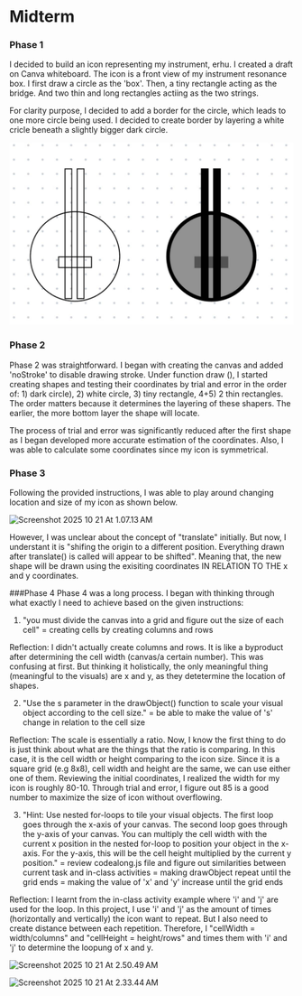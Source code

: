 # Midterm

### Phase 1
I decided to build an icon representing my instrument, erhu. I created a draft on Canva whiteboard. The icon is a front view of my instrument resonance box. I first draw a circle as the 'box'. Then, a tiny rectangle acting as the bridge. And two thin and long rectangles actiing as the two strings.

For clarity purpose, I decided to add a border for the circle, which leads to one more circle being used. I decided to create border by layering a white cricle beneath a slightly bigger dark circle. 

![Phase 1](Phase%201.jpeg)

### Phase 2
Phase 2 was straightforward. I began with creating the canvas and added 'noStroke' to disable drawing stroke. Under function draw (), I started creating shapes and testing their coordinates by trial and error in the order of: 1) dark circle), 2) white circle, 3) tiny rectangle, 4+5) 2 thin rectangles. The order matters because it determines the layering of these shapers. The earlier, the more bottom layer the shape will locate. 

The process of trial and error was significantly reduced after the first shape as I began developed more accurate estimation of the coordinates. Also, I was able to calculate some coordinates since my icon is symmetrical. 

### Phase 3 
Following the provided instructions, I was able to play around changing location and size of my icon as shown below.

![Screenshot 2025 10 21 At 1.07.13 AM](Screenshots/Screenshot%202025-10-21%20at%201.07.13 AM.png)

However, I was unclear about the concept of "translate" initially. But now, I understant it is "shifing the origin to a different position. Everything drawn after translate() is called will appear to be shifted". Meaning that, the new shape will be drawn using the exisiting coordinates IN RELATION TO THE x and y coordinates.

###Phase 4
Phase 4 was a long process. I began with thinking through what exactly I need to achieve based on the given instructions:

1) "you must divide the canvas into a grid and figure out the size of each cell"
= creating cells by creating columns and rows 

Reflection: I didn't actually create columns and rows. It is like a byproduct after determining the cell width (canvas/a certain number). This was confusing at first. But thinking it holistically, the only meaningful thing (meaningful to the visuals) are x and y, as they detetermine the location of shapes.

2) "Use the s parameter in the drawObject() function to scale your visual object according to the cell size."
= be able to make the value of 's' change in relation to the cell size 

Reflection: The scale is essentially a ratio. Now, I know the first thing to do is just think about what are the things that the ratio is comparing. In this case, it is the cell width or height comparing to the icon size. Since it is a square grid (e.g 8x8), cell width and height are the same, we can use either one of them. Reviewing the initial coordinates, I realized the width for my icon is roughly 80-10. Through trial and error, I figure out 85 is a good number to maximize the size of icon without overflowing. 


3) "Hint: Use nested for-loops to tile your visual objects. The first loop goes through the x-axis of your canvas. The second loop goes through the y-axis of your canvas. You can multiply the cell width with the current x position in the nested for-loop to position your object in the x-axis. For the y-axis, this will be the cell height multiplied by the current y position."
= review codealong.js file and figure out similarities between current task and in-class activities 
= making drawObject repeat until the grid ends
= making the value of 'x' and 'y' increase until the grid ends  

Reflection: I learnt from the in-class activity example where 'i' and 'j' are used for the loop. In this project, I use 'i' and 'j' as the amount of times (horizontally and vertically) the icon want to repeat. But I also need to create distance between each repetition. Therefore, I "cellWidth = width/columns" and "cellHeight = height/rows" and times them with 'i' and 'j' to determine the loopung of x and y. 

![Screenshot 2025 10 21 At 2.50.49 AM](Screenshots/Screenshot%202025-10-21%20at%202.50.49 AM.png)

![Screenshot 2025 10 21 At 2.33.44 AM](Screenshots/Screenshot%202025-10-21%20at%202.33.44 AM.png)